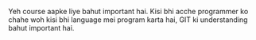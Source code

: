 Yeh course aapke liye bahut important hai. Kisi bhi acche programmer ko chahe woh kisi bhi language mei program karta hai, GIT ki understanding bahut important hai.